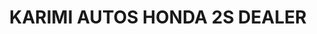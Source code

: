 ---
title: "KARIMI AUTOS HONDA 2S DEALER"
url: /karachi/karimi-autos-honda-2s-dealer/
shop: shop
---